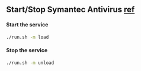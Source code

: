 ## Start/Stop Symantec Antivirus [ref](https://gist.github.com/steve-jansen/61a189b6ab961a517f68)

#### Start the service
```bash
./run.sh -m load
``` 

#### Stop the service
```bash
./run.sh -m unload
```

